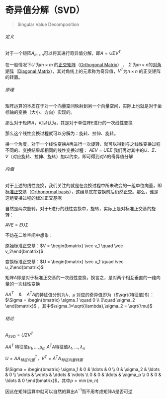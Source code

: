 # 奇异值分解（SVD）

>  Singular  Value Decomposition



###### 定义

对于一个矩阵$A_{m \times n}$可以将其进行奇异值分解，即$A = U \Sigma V^T$ 

在一般情况下$U$ 为$m \times m$ 的[正交矩阵](https://zh.wikipedia.org/wiki/%E6%AD%A3%E4%BA%A4%E7%9F%A9%E9%98%B5)（[Orthogonal Matrix](https://en.wikipedia.org/wiki/Orthogonal_matrix)） ， $\Sigma$ 为$m \times n$的[对角矩阵](https://zh.wikipedia.org/zh-cn/%E5%B0%8D%E8%A7%92%E7%9F%A9%E9%99%A3)（[Diagonal Matrix](https://en.wikipedia.org/wiki/Diagonal_matrix)），其对角线上的元素称为奇异值，$V^T$为$n\times n$ 的正交矩阵的转置。



###### 原理

矩阵运算的本质在于对一个向量空间映射到另一个向量空间，实际上也就是对于坐标轴的变换（大小、方向）实现的。

那么对于矩阵$A$，可以认为，其是对于单位阵$E$进行的一次线性变换

那么这个线性变换过程就可以分解为：旋转、拉伸、旋转。

换一个角度，对于一个线性变换$A$再进行一次旋转，就可以得到与之线性变换过程不同的、变换结果却相同的线性变换过程： $AEV =UE\Sigma$ 我们再对其中的$U 、\Sigma、V$（对应旋转、拉伸、旋转）加以约束，即可得到对$A$的奇异值分解

###### 内涵

对于上述的线性变换，我们关注的就是在变换过程中所未改变的一组单位向量，即[标准正交基](https://zh.wikipedia.org/zh-cn/%E6%A0%87%E5%87%86%E6%AD%A3%E4%BA%A4%E5%9F%BA)（[Orthonormal basis](https://en.wikipedia.org/wiki/Orthonormal_basis)），这组基底在变换前后仍然正交。那么，谁是这组变换过程的标准正交基呢

自然是两次旋转，对于$E$进行的线性变换中，旋转，实际上是对标准正交基的旋转：

$AVE = E U \Sigma$



不妨在二维空间中想象：

原始标准正交基：$V = \begin{bmatrix} \vec v_1  \quad \vec v_2\end{bmatrix}$ 

变换标准正交基：$U = \begin{bmatrix} \vec u_1  \quad  \vec u_2\end{bmatrix}$

矩阵$A$即是对于标准正交基的一次线性变换，换言之，是对两个相互垂直的一维向量的一次线性变换

$AA^T \quad\& \quad A^TA$的特征值分别为$\lambda 、 \mu$ 对应的奇异值即为（$\sqrt{特征值}$）：$\Sigma = \begin{bmatrix} \sigma_1 \quad 0 \\ 0\quad \sigma_2 \end{bmatrix}$ ，其中$\sigma_1=\sqrt{\lambda},\sigma_2 = \sqrt{\mu}$ 





###### 结论

$A_{SVD} = U \Sigma V^T$ 

$AA^T$ 特征值$\mu_1,...,\mu_m$
$A^TA$特征值$\lambda_1,...,\lambda_n$

$U = AA^T_{特征向量}，V^T = A^TA_{特征向量转置}$

$\Sigma = \begin{bmatrix}  \sigma_1 & 0 & \ldots & 0 \\  0 & \sigma_2 & \ldots & 0 \\  \vdots & \vdots & \ddots & \vdots \\  0 & 0 & \ldots & \sigma_p \\  0 & 0 & \ldots & 0 \end{bmatrix}$，其中$p=\min(m,n)$

因此在矩阵运算中就可以自然的算出$A^{-1}$而不用考虑矩阵$A$是否可逆
